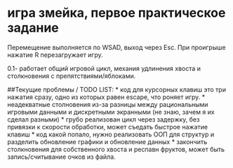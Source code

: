 # игра змейка, первое практическое задание
Перемещение выполняется по WSAD, выход через Esc.
При проигрыше нажатие R перезагружает игру.

0.1- работает общий игровой цикл, механия удлинения хвоста и столкновения с препятствиями/яблоками.
 
##Текущие проблемы / TODO LIST:
    * код для курсорных клавиш это три нажатия сразу, одно из которых равен escape, что роняет игру.
    * неадекватные столновения из-за разницы между рациональными игровыми данными и дискретными экранными (не знаю, зачем я их сделал разными)
    * грубо реализован цикл через задержку, без привязки к скорости обработки, может съедать быстрое нажатие клавиш
    * код какой попало, нужно реализовать ООП для структур и разделить обновление графики и обновление данных
    *  закончить столкновения для собственного хвоста и респавн фруктов, может быть запись/считывание очков из файла.
